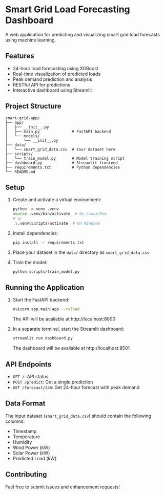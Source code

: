 # Smart Grid Load Forecasting Dashboard

A web application for predicting and visualizing smart grid load forecasts using machine learning.

## Features

- 24-hour load forecasting using XGBoost
- Real-time visualization of predicted loads
- Peak demand prediction and analysis
- RESTful API for predictions
- Interactive dashboard using Streamlit

## Project Structure

```
smart-grid-app/
├── app/
│   ├── __init__.py
│   ├── main.py              # FastAPI backend
│   └── models/
│       └── __init__.py
├── data/
│   └── smart_grid_data.csv  # Your dataset here
├── scripts/
│   └── train_model.py       # Model training script
├── dashboard.py             # Streamlit frontend
├── requirements.txt         # Python dependencies
└── README.md
```

## Setup

1. Create and activate a virtual environment:
   ```bash
   python -m venv .venv
   source .venv/bin/activate  # On Linux/Mac
   # or
   .\.venv\Scripts\activate  # On Windows
   ```

2. Install dependencies:
   ```bash
   pip install -r requirements.txt
   ```

3. Place your dataset in the `data/` directory as `smart_grid_data.csv`

4. Train the model:
   ```bash
   python scripts/train_model.py
   ```

## Running the Application

1. Start the FastAPI backend:
   ```bash
   uvicorn app.main:app --reload
   ```
   The API will be available at http://localhost:8000

2. In a separate terminal, start the Streamlit dashboard:
   ```bash
   streamlit run dashboard.py
   ```
   The dashboard will be available at http://localhost:8501

## API Endpoints

- `GET /`: API status
- `POST /predict`: Get a single prediction
- `GET /forecast/24h`: Get 24-hour forecast with peak demand

## Data Format

The input dataset (`smart_grid_data.csv`) should contain the following columns:
- Timestamp
- Temperature
- Humidity
- Wind Power (kW)
- Solar Power (kW)
- Predicted Load (kW)

## Contributing

Feel free to submit issues and enhancement requests! 
